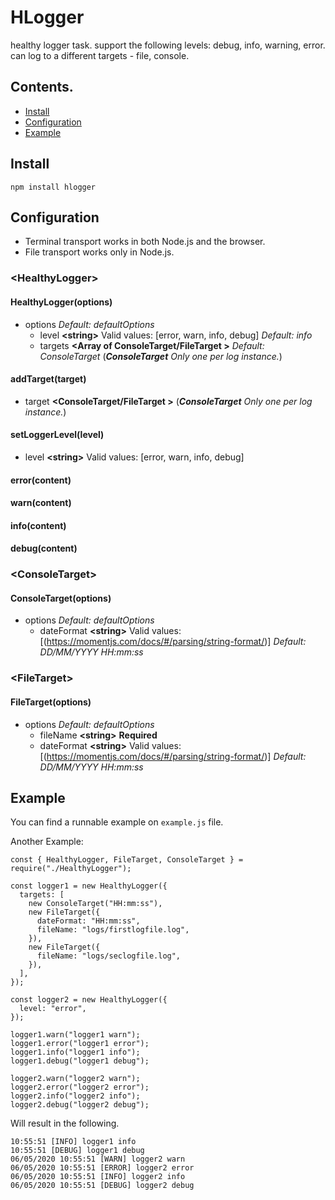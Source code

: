 # HLogger

healthy logger task.
support the following levels: debug, info, warning, error.
can log to a different targets - file, console.


## Contents.

-   [ Install ](#install)
-   [ Configuration ](#configuration)
-   [ Example ](#example)

<a name="install"></a>

## Install

```
npm install hlogger
```

<a name="configuration"></a>

## Configuration

-   Terminal transport works in both Node.js and the browser.
-   File transport works only in Node.js.

### \<HealthyLogger\>

#### HealthyLogger(options)

-   options _Default: defaultOptions_
    -   level **\<string\>** Valid values: [error, warn, info, debug] _Default: info_
    -   targets **\<Array of ConsoleTarget/FileTarget \>** _Default: ConsoleTarget_ (_**ConsoleTarget** Only one per log instance._)

#### addTarget(target)
  -   target **\<ConsoleTarget/FileTarget \>** (_**ConsoleTarget** Only one per log instance._)

#### setLoggerLevel(level)
  -   level **\<string\>** Valid values: [error, warn, info, debug]


#### error(content)

#### warn(content)

#### info(content)

#### debug(content)


### \<ConsoleTarget\>

#### ConsoleTarget(options)

-   options _Default: defaultOptions_
    -   dateFormat **\<string\>** Valid values: [(https://momentjs.com/docs/#/parsing/string-format/)] _Default: DD/MM/YYYY HH:mm:ss_


### \<FileTarget\>

#### FileTarget(options)

-   options _Default: defaultOptions_
    -   fileName **\<string\>** **Required**
    -   dateFormat **\<string\>** Valid values: [(https://momentjs.com/docs/#/parsing/string-format/)] _Default: DD/MM/YYYY HH:mm:ss_


<a name="example"></a>

## Example

You can find a runnable example on `example.js` file.

Another Example:

```
const { HealthyLogger, FileTarget, ConsoleTarget } = require("./HealthyLogger");

const logger1 = new HealthyLogger({
  targets: [
    new ConsoleTarget("HH:mm:ss"),
    new FileTarget({
      dateFormat: "HH:mm:ss",
      fileName: "logs/firstlogfile.log",
    }),
    new FileTarget({
      fileName: "logs/seclogfile.log",
    }),
  ],
});

const logger2 = new HealthyLogger({
  level: "error",
});

logger1.warn("logger1 warn");
logger1.error("logger1 error");
logger1.info("logger1 info");
logger1.debug("logger1 debug");

logger2.warn("logger2 warn");
logger2.error("logger2 error");
logger2.info("logger2 info");
logger2.debug("logger2 debug");
```

Will result in the following.

```
10:55:51 [INFO] logger1 info
10:55:51 [DEBUG] logger1 debug
06/05/2020 10:55:51 [WARN] logger2 warn  
06/05/2020 10:55:51 [ERROR] logger2 error
06/05/2020 10:55:51 [INFO] logger2 info
06/05/2020 10:55:51 [DEBUG] logger2 debug
```
